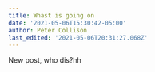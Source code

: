 ```yaml
---
title: Whast is going on
date: '2021-05-06T15:30:42-05:00'
author: Peter Collison
last_edited: '2021-05-06T20:31:27.068Z'
---
```

New post, who dis?hh